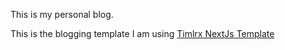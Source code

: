 This is my personal blog.

This is the blogging template I am using [Timlrx NextJs Template](https://github.com/timlrx/tailwind-nextjs-starter-blog)
